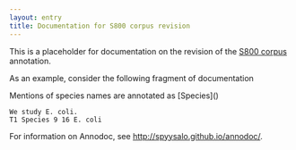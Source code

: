 ```yaml
---
layout: entry
title: Documentation for S800 corpus revision
---
```


This is a placeholder for documentation on the revision of the [S800 corpus](https://species.jensenlab.org/) annotation.

As an example, consider the following fragment of documentation

<div class="documentation-example" markdown="1">
Mentions of species names are annotated as [Species]()

~~~ ann
We study E. coli.
T1 Species 9 16 E. coli
~~~

</div>

For information on Annodoc, see <http://spyysalo.github.io/annodoc/>.
